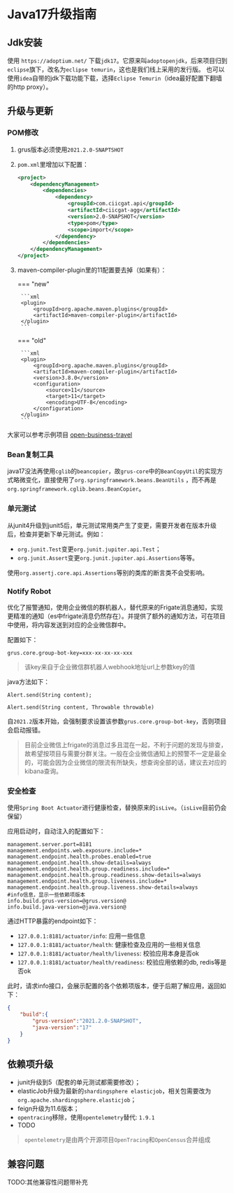 # Java17升级指南

## Jdk安装

使用 `https://adoptium.net/` 下载`jdk17`。它原来叫`adoptopenjdk`，后来项目归到`eclipse`旗下，改名为`eclipse temurin`，这也是我们线上采用的发行版。
也可以使用`idea`自带的jdk下载功能下载，选择`Eclipse Temurin`（idea最好配置下翻墙的http proxy）。

## 升级与更新

### POM修改

1. grus版本必须使用`2021.2.0-SNAPTSHOT`
2. `pom.xml`里增加以下配置：

    ```xml
    <project>
        <dependencyManagement>
            <dependencies>
                <dependency>
                    <groupId>com.ciicgat.api</groupId>
                    <artifactId>ciicgat-agg</artifactId>
                    <version>2.0-SNAPSHOT</version>
                    <type>pom</type>
                    <scope>import</scope>
                </dependency>
            </dependencies>
        </dependencyManagement>
    </project>
    ```

3. maven-compiler-plugin里的11配置要去掉（如果有）：

    === "new"

        ```xml
        <plugin>
            <groupId>org.apache.maven.plugins</groupId>
            <artifactId>maven-compiler-plugin</artifactId>
        </plugin>
        ```

    === "old"

        ```xml
        <plugin>
            <groupId>org.apache.maven.plugins</groupId>
            <artifactId>maven-compiler-plugin</artifactId>
            <version>3.8.0</version>
            <configuration>
                <source>11</source>
                <target>11</target>
                <encoding>UTF-8</encoding>
            </configuration>
        </plugin>
        ```

大家可以参考示例项目 [open-business-travel](https://gitlab.wuxingdev.cn/biz/open/open-business-travel/blob/master/pom.xml)

### Bean复制工具

java17没法再使用`cglib`的`beancopier`，故`grus-core`中的`BeanCopyUtil`的实现方式略微变化，直接使用了`org.springframework.beans.BeanUtils`
，而不再是`org.springframework.cglib.beans.BeanCopier`。

### 单元测试

从junit4升级到junit5后，单元测试常用类产生了变更，需要开发者在版本升级后，检查并更新下单元测试。例如：

- `org.junit.Test`变更`org.junit.jupiter.api.Test`；
- `org.junit.Assert`变更`org.junit.jupiter.api.Assertions`等等。

使用`org.assertj.core.api.Assertions`等别的类库的断言类不会受影响。

### Notify Robot

优化了报警通知，使用企业微信的群机器人，替代原来的Frigate消息通知，实现更精准的通知（es中frigate消息仍然存在）。并提供了额外的通知方法，可在项目中使用，将内容发送到对应的企业微信群中。

配置如下：

```properties
grus.core.group-bot-key=xxx-xx-xx-xx-xxx
```

> 该key来自于企业微信群机器人webhook地址url上参数key的值

java方法如下：

```
Alert.send(String content);

Alert.send(String content, Throwable throwable)
```

自`2021.2`版本开始，会强制要求设置该参数`grus.core.group-bot-key`，否则项目会启动报错。

> 目前企业微信上frigate的消息过多且混在一起，不利于问题的发现与排查，故希望按项目与需要分群关注。一般在企业微信通知上的预警不一定是最全的，可能会因为企业微信的限流有所缺失，想查询全部的话，建议去对应的kibana查询。

### 安全检查

使用`Spring Boot Actuator`进行健康检查，替换原来的`isLive`。（`isLive`目前仍会保留）

应用启动时，自动注入的配置如下：

```properties
management.server.port=8181
management.endpoints.web.exposure.include=*
management.endpoint.health.probes.enabled=true
management.endpoint.health.show-details=always
management.endpoint.health.group.readiness.include=*
management.endpoint.health.group.readiness.show-details=always
management.endpoint.health.group.liveness.include=*
management.endpoint.health.group.liveness.show-details=always
#info信息，显示一些依赖项版本
info.build.grus-version=@grus.version@
info.build.java-version=@java.version@
```

通过HTTP暴露的endpoint如下：

- `127.0.0.1:8181/actuator/info`: 应用一些信息
- `127.0.0.1:8181/actuator/health`: 健康检查及应用的一些相关信息
- `127.0.0.1:8181/actuator/health/liveness`: 校验应用本身是否ok
- `127.0.0.1:8181/actuator/health/readiness`: 校验应用依赖的db, redis等是否ok

此时，请求info接口，会展示配置的各个依赖项版本，便于后期了解应用，返回如下：

```json title="GET http://127.0.0.1:8181/actuator/info"
{
    "build":{
        "grus-version":"2021.2.0-SNAPSHOT",
        "java-version":"17"
    }
}
```

## 依赖项升级

- junit升级到5（配套的单元测试都需要修改）；
- elasticJob升级为最新的`shardingsphere elasticjob`，相关包需要改为`org.apache.shardingsphere.elasticjob`；
- feign升级为11.6版本；
- `opentracing`移除，使用`opentelemetry`替代: `1.9.1`
- TODO

> `opentelemetry`是由两个开源项目`OpenTracing`和`OpenCensus`合并组成

## 兼容问题

TODO:其他兼容性问题带补充
